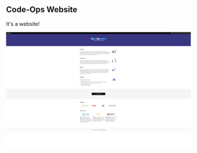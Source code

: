## Code-Ops Website

It's a website!

![](https://github.com/impshum/code-operative.github.io/blob/master/ss.png?raw=true)
